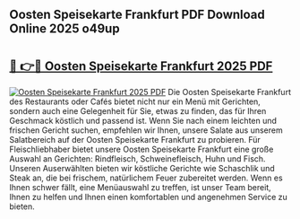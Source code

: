 ## Oosten Speisekarte Frankfurt PDF Download Online 2025 o49up

# <h2><a href="http://gc760we.nevu.top/?p=Oosten+Speisekarte+Frankfurt">🔗 👉🔴 Oosten Speisekarte Frankfurt 2025 PDF</a></h2>

[![Oosten Speisekarte Frankfurt 2025 PDF](https://i.imgur.com/dBaPXMq.png)](http://gc760we.nevu.top/?p=Oosten+Speisekarte+Frankfurt)
Die Oosten Speisekarte Frankfurt des Restaurants oder Cafés bietet nicht nur ein Menü mit Gerichten, sondern auch eine Gelegenheit für Sie, etwas zu finden, das für Ihren Geschmack köstlich und passend ist. Wenn Sie nach einem leichten und frischen Gericht suchen, empfehlen wir Ihnen, unsere Salate aus unserem Salatbereich auf der Oosten Speisekarte Frankfurt zu probieren. Für Fleischliebhaber bietet unsere Oosten Speisekarte Frankfurt eine große Auswahl an Gerichten: Rindfleisch, Schweinefleisch, Huhn und Fisch. Unseren Auserwählten bieten wir köstliche Gerichte wie Schaschlik und Steak an, die bei frischem, natürlichem Feuer zubereitet werden. Wenn es Ihnen schwer fällt, eine Menüauswahl zu treffen, ist unser Team bereit, Ihnen zu helfen und Ihnen einen komfortablen und angenehmen Service zu bieten.

